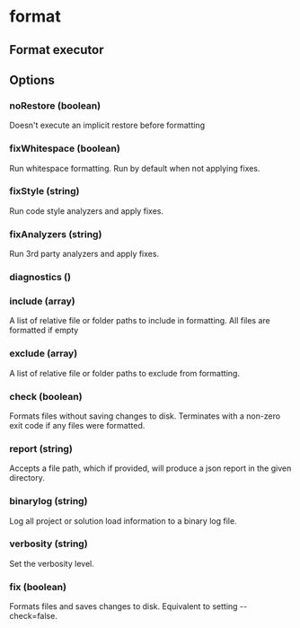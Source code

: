 # format

## Format executor

## Options

### noRestore (boolean)

Doesn&#39;t execute an implicit restore before formatting

### fixWhitespace (boolean)

Run whitespace formatting. Run by default when not applying fixes.

### fixStyle (string)

Run code style analyzers and apply fixes.

### fixAnalyzers (string)

Run 3rd party analyzers and apply fixes.

### diagnostics ()

### include (array)

A list of relative file or folder paths to include in formatting. All files are formatted if empty

### exclude (array)

A list of relative file or folder paths to exclude from formatting.

### check (boolean)

Formats files without saving changes to disk. Terminates with a non-zero exit code if any files were formatted.

### report (string)

Accepts a file path, which if provided, will produce a json report in the given directory.

### binarylog (string)

Log all project or solution load information to a binary log file.

### verbosity (string)

Set the verbosity level.

### fix (boolean)

Formats files and saves changes to disk. Equivalent to setting --check=false.
